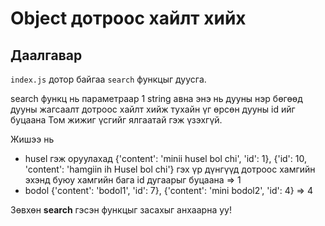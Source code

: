 # Object дотроос хайлт хийх

## Даалгавар

`index.js` дотор байгаа `search` функцыг дуусга.

search функц нь параметраар 1 string авна энэ нь дууны нэр бөгөөд дууны жагсаалт дотроос хайлт хийж тухайн үг өрсөн дууны id ийг буцаана Том жижиг үсгийг ялгаатай гэж үзэхгүй.



Жишээ нь 
* husel гэж оруулахад {'content': 'minii husel bol chi', 'id': 1}, {'id': 10, 'content': 'hamgiin ih Husel bol chi'} гэх үр дүнгүүд дотроос хамгийн эхэнд буюу хамгийн бага id дугаарыг буцаана => 1
* bodol {'content': 'bodol1', 'id': 7}, {'content': 'mini bodol2', 'id': 4} => 4 
 
Зөвхөн **search** гэсэн функцыг засахыг анхаарна уу!
